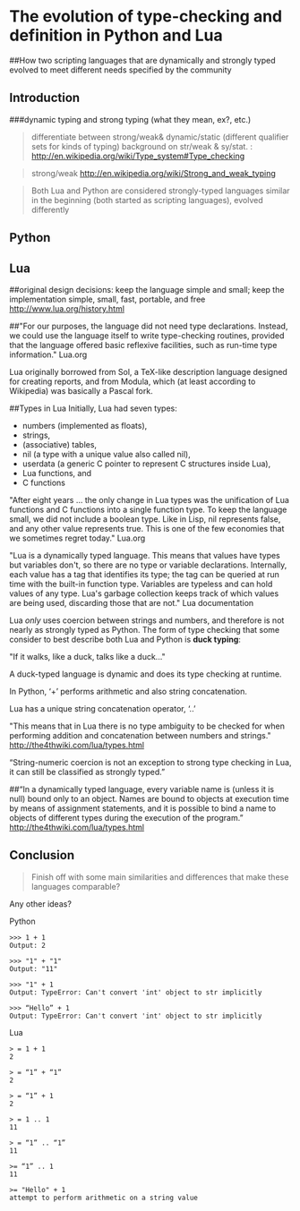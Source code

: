The evolution of type-checking and definition in Python and Lua 
======
##How two scripting languages that are dynamically and strongly typed evolved to meet different needs specified by the community 

Introduction
------------------------
###dynamic typing and strong typing (what they mean, ex?, etc.)

>differentiate between strong/weak& dynamic/static (different qualifier sets for kinds of typing)
>background on str/weak & sy/stat. : http://en.wikipedia.org/wiki/Type_system#Type_checking

>strong/weak http://en.wikipedia.org/wiki/Strong_and_weak_typing

>Both Lua and Python are considered strongly-typed languages
>similar in the beginning (both started as scripting languages), evolved differently

Python
-----------------------


Lua
-----------------------

##original design decisions: 
keep the language simple and small;
keep the implementation simple, small, fast, portable, and free
http://www.lua.org/history.html

##"For our purposes, the language did not need type declarations.
Instead, we could use the language itself to write type-checking routines, 
provided that the language offered basic reflexive facilities, such as run-time type information."
Lua.org

Lua originally borrowed from Sol, a TeX-like description language designed for creating reports, and from Modula,
which (at least according to Wikipedia) was basically a Pascal fork.

##Types in Lua
Initially, Lua had seven types: 
- numbers (implemented as floats), 
- strings, 
- (associative) tables,
- nil (a type with a unique value also called nil),
- userdata (a generic C pointer to represent C structures inside Lua), 
- Lua functions, and 
- C functions

"After eight years ... the only change in Lua types was the unification of Lua functions and C functions into a single function
type. To keep the language small, we did not include a boolean type. Like in Lisp, nil represents false, and any other value
represents true. This is one of the few economies that we sometimes regret today." Lua.org

"Lua is a dynamically typed language. This means that values have types but variables don't, 
so there are no type or variable declarations. Internally, each value has a tag that identifies its type; 
the tag can be queried at run time with the built-in function type. Variables are typeless and can hold values 
of any type. Lua's garbage collection keeps track of which values are being used, discarding those that are not."
Lua documentation

Lua *only* uses coercion between strings and numbers, and therefore is not nearly as strongly typed as Python.
The form of type checking that some consider to best describe both Lua and Python is **duck typing**:

"If it walks, like a duck, talks like a duck..."

A duck-typed language is dynamic and does its type checking at runtime.

In Python, ‘+’ performs arithmetic and also string concatenation.

Lua has a unique string concatenation operator, ‘..’ 

"This means that in Lua there is no type ambiguity to be checked for when performing addition and concatenation 
between numbers and strings."  http://the4thwiki.com/lua/types.html

“String-numeric coercion is not an exception to strong type checking in Lua, it can still be classified as strongly 
typed.” 
    
##“In a dynamically typed language, every variable name is (unless it is null) bound only to an object.
Names are bound to objects at execution time by means of assignment statements, 
and it is possible to bind a name to objects of different types during the execution of the program.” 
http://the4thwiki.com/lua/types.html

Conclusion
-----------------------

>Finish off with some main similarities and differences that make these languages comparable?

Any other ideas?




Python 
    
    >>> 1 + 1
    Output: 2
    
    >>> "1" + "1"
    Output: "11"
    
    >>> "1" + 1
    Output: TypeError: Can't convert 'int' object to str implicitly
    
    >>> “Hello” + 1
    Output: TypeError: Can't convert 'int' object to str implicitly
Lua

    > = 1 + 1
    2
    
    > = “1” + “1”
    2
    
    > = “1” + 1
    2
    
    > = 1 .. 1
    11
    
    > = “1” .. “1”
    11
    
    >= “1” .. 1
    11
    
    >= "Hello" + 1
    attempt to perform arithmetic on a string value






